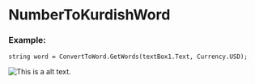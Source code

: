 # NumberToKurdishWord

<h3>Example:</h3>

```
string word = ConvertToWord.GetWords(textBox1.Text, Currency.USD);
```

![This is a alt text.](https://s5.gifyu.com/images/NumberToKurdishWord.gif "This is a sample image.")
